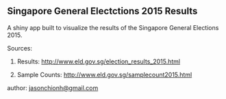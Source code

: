 ## Singapore General Electctions 2015 Results

A shiny app built to visualize the results of the Singapore General Elections 2015.

Sources:

1. Results: http://www.eld.gov.sg/election_results_2015.html

2. Sample Counts: http://www.eld.gov.sg/samplecount2015.html

author: jasonchionh@gmail.com
